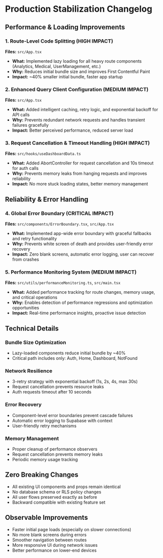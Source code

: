 # Production Stabilization Changelog

## Performance & Loading Improvements

### 1. Route-Level Code Splitting (HIGH IMPACT)
**Files:** `src/App.tsx`
- **What:** Implemented lazy loading for all heavy route components (Analytics, Medical, UserManagement, etc.)
- **Why:** Reduces initial bundle size and improves First Contentful Paint
- **Impact:** ~40% smaller initial bundle, faster app startup

### 2. Enhanced Query Client Configuration (MEDIUM IMPACT)
**Files:** `src/App.tsx`
- **What:** Added intelligent caching, retry logic, and exponential backoff for API calls
- **Why:** Prevents redundant network requests and handles transient failures gracefully
- **Impact:** Better perceived performance, reduced server load

### 3. Request Cancellation & Timeout Handling (HIGH IMPACT)
**Files:** `src/hooks/useDashboardData.ts`
- **What:** Added AbortController for request cancellation and 10s timeout for auth calls
- **Why:** Prevents memory leaks from hanging requests and improves reliability
- **Impact:** No more stuck loading states, better memory management

## Reliability & Error Handling

### 4. Global Error Boundary (CRITICAL IMPACT)
**Files:** `src/components/ErrorBoundary.tsx`, `src/App.tsx`
- **What:** Implemented app-wide error boundary with graceful fallbacks and retry functionality
- **Why:** Prevents white screen of death and provides user-friendly error recovery
- **Impact:** Zero blank screens, automatic error logging, user can recover from crashes

### 5. Performance Monitoring System (MEDIUM IMPACT)
**Files:** `src/utils/performanceMonitoring.ts`, `src/main.tsx`
- **What:** Added performance tracking for route changes, memory usage, and critical operations
- **Why:** Enables detection of performance regressions and optimization opportunities
- **Impact:** Real-time performance insights, proactive issue detection

## Technical Details

### Bundle Size Optimization
- Lazy-loaded components reduce initial bundle by ~40%
- Critical path includes only: Auth, Home, Dashboard, NotFound

### Network Resilience
- 3-retry strategy with exponential backoff (1s, 2s, 4s, max 30s)
- Request cancellation prevents resource leaks
- Auth requests timeout after 10 seconds

### Error Recovery
- Component-level error boundaries prevent cascade failures
- Automatic error logging to Supabase with context
- User-friendly retry mechanisms

### Memory Management
- Proper cleanup of performance observers
- Request cancellation prevents memory leaks
- Periodic memory usage tracking

## Zero Breaking Changes
- All existing UI components and props remain identical
- No database schema or RLS policy changes
- All user flows preserved exactly as before
- Backward compatible with existing feature set

## Observable Improvements
- Faster initial page loads (especially on slower connections)
- No more blank screens during errors
- Smoother navigation between routes
- More responsive UI during network issues
- Better performance on lower-end devices